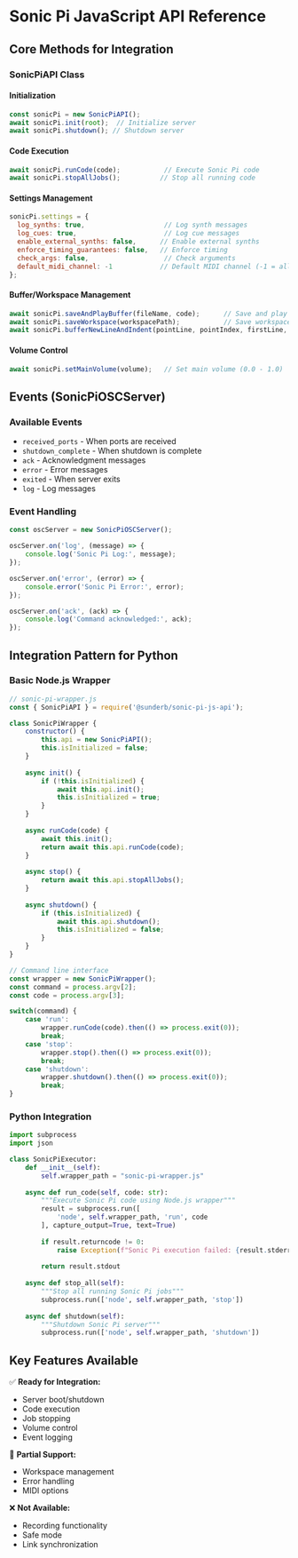 # Sonic Pi JavaScript API Reference

## Core Methods for Integration

### SonicPiAPI Class

#### Initialization
```javascript
const sonicPi = new SonicPiAPI();
await sonicPi.init(root);  // Initialize server
await sonicPi.shutdown(); // Shutdown server
```

#### Code Execution
```javascript
await sonicPi.runCode(code);           // Execute Sonic Pi code
await sonicPi.stopAllJobs();          // Stop all running code
```

#### Settings Management
```javascript
sonicPi.settings = {
  log_synths: true,                    // Log synth messages
  log_cues: true,                      // Log cue messages  
  enable_external_synths: false,      // Enable external synths
  enforce_timing_guarantees: false,   // Enforce timing
  check_args: false,                   // Check arguments
  default_midi_channel: -1            // Default MIDI channel (-1 = all)
};
```

#### Buffer/Workspace Management
```javascript
await sonicPi.saveAndPlayBuffer(fileName, code);      // Save and play buffer
await sonicPi.saveWorkspace(workspacePath);           // Save workspace
await sonicPi.bufferNewLineAndIndent(pointLine, pointIndex, firstLine, code, fileName);
```

#### Volume Control
```javascript
await sonicPi.setMainVolume(volume);   // Set main volume (0.0 - 1.0)
```

## Events (SonicPiOSCServer)

### Available Events
- `received_ports` - When ports are received
- `shutdown_complete` - When shutdown is complete
- `ack` - Acknowledgment messages
- `error` - Error messages  
- `exited` - When server exits
- `log` - Log messages

### Event Handling
```javascript
const oscServer = new SonicPiOSCServer();

oscServer.on('log', (message) => {
    console.log('Sonic Pi Log:', message);
});

oscServer.on('error', (error) => {
    console.error('Sonic Pi Error:', error);
});

oscServer.on('ack', (ack) => {
    console.log('Command acknowledged:', ack);
});
```

## Integration Pattern for Python

### Basic Node.js Wrapper
```javascript
// sonic-pi-wrapper.js
const { SonicPiAPI } = require('@sunderb/sonic-pi-js-api');

class SonicPiWrapper {
    constructor() {
        this.api = new SonicPiAPI();
        this.isInitialized = false;
    }
    
    async init() {
        if (!this.isInitialized) {
            await this.api.init();
            this.isInitialized = true;
        }
    }
    
    async runCode(code) {
        await this.init();
        return await this.api.runCode(code);
    }
    
    async stop() {
        return await this.api.stopAllJobs();
    }
    
    async shutdown() {
        if (this.isInitialized) {
            await this.api.shutdown();
            this.isInitialized = false;
        }
    }
}

// Command line interface
const wrapper = new SonicPiWrapper();
const command = process.argv[2];
const code = process.argv[3];

switch(command) {
    case 'run':
        wrapper.runCode(code).then(() => process.exit(0));
        break;
    case 'stop':
        wrapper.stop().then(() => process.exit(0));
        break;
    case 'shutdown':
        wrapper.shutdown().then(() => process.exit(0));
        break;
}
```

### Python Integration
```python
import subprocess
import json

class SonicPiExecutor:
    def __init__(self):
        self.wrapper_path = "sonic-pi-wrapper.js"
    
    async def run_code(self, code: str):
        """Execute Sonic Pi code using Node.js wrapper"""
        result = subprocess.run([
            'node', self.wrapper_path, 'run', code
        ], capture_output=True, text=True)
        
        if result.returncode != 0:
            raise Exception(f"Sonic Pi execution failed: {result.stderr}")
        
        return result.stdout
    
    async def stop_all(self):
        """Stop all running Sonic Pi jobs"""
        subprocess.run(['node', self.wrapper_path, 'stop'])
    
    async def shutdown(self):
        """Shutdown Sonic Pi server"""
        subprocess.run(['node', self.wrapper_path, 'shutdown'])
```

## Key Features Available

✅ **Ready for Integration:**
- Server boot/shutdown
- Code execution  
- Job stopping
- Volume control
- Event logging

🚧 **Partial Support:**
- Workspace management
- Error handling
- MIDI options

❌ **Not Available:**
- Recording functionality
- Safe mode
- Link synchronization 